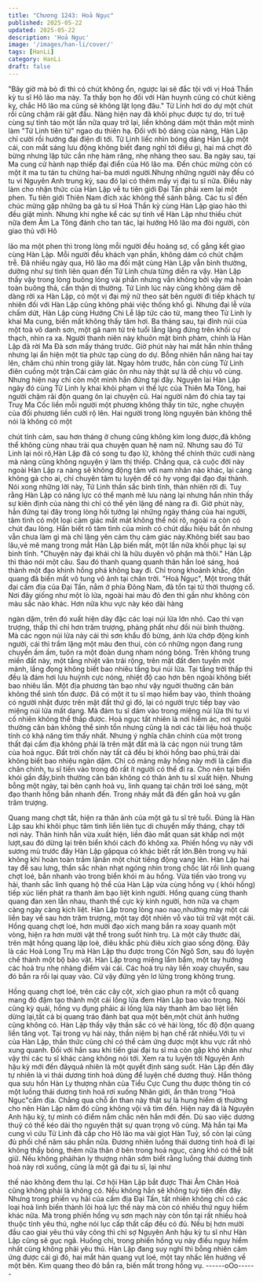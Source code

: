 ```yaml
---
title: "Chương 1243: Hoả Ngục"
published: 2025-05-22
updated: 2025-05-22
description: 'Hoả Ngục'
image: '/images/han-li/cover/'
tags: [HanLi]
category: HanLi
draft: false
---
```


"Bây giờ mà bỏ đi thì có chút không ổn, ngược lại sẽ đắc tội với vị
Hoá Thần kỳ tu sĩ Hô lão ma này. Ta thấy bọn họ đối với Hàn
huynh cũng có chút kiêng kỵ, chắc Hô lão ma cũng sẽ không lật
lọng đâu."
Tử Linh hơi do dự một chút rồi cũng chậm rãi gật đầu.
Nàng hiện nay đã khôi phục được tự do, trí tuệ cùng sự tỉnh táo
một lần nữa quay trở lại, liền không dám một thân một mình làm
"Tử Linh tiên tử" ngao du thiên hạ.
Đối với bộ dáng của nàng, Hàn Lập chỉ cười rồi hướng đại điện đi
tới.
Tử Linh liếc nhìn bóng dáng Hàn Lập một cái, con mắt sáng lưu
động không biết đang nghĩ tới điều gì, hai má chợt đỏ bừng
nhưng lập tức cắn nhẹ hàm răng, nhẹ nhàng theo sau.
Ba ngày sau, tại Ma cung cử hành nạp thiếp đại điển của Hô lão
ma.
Đến chúc mừng còn có một ít ma tu tán tu chừng hai-ba mươi
người.Nhưng những người này đều có tu vi Nguyên Anh trung kỳ,
sau đó lại có thêm mấy vị đại tu sĩ nữa.
Điều này làm cho nhận thức của Hàn Lập về tu tiên giới Đại Tấn
phải xem lại một phen. Tu tiên giới Thiên Nam đích xác không thể
sánh bằng.
Các tu sĩ đến chúc mừng gặp những ba gã tu sĩ Hoá Thần kỳ
cùng Hàn Lập giao hảo thì đều giật mình. Nhưng khi nghe kể các
sự tình về Hàn Lập như thiếu chút nữa đem Âm La Tông đánh
cho tan tác, lại hướng Hô lão ma đòi người, còn giao thủ với Hô

lão ma một phen thì trong lòng mỗi người đều hoảng sợ, cố gắng
kết giao cùng Hàn Lập. Mỗi người đều khách vạn phần, không
dám có chút chậm trễ.
Đã nhiều ngày qua, Hô lão ma đối mặt cùng Hàn Lập vẫn bình
thường, dường như sự tình liên quan đến Tử Linh chưa từng diễn
ra vậy.
Hàn Lập thấy vậy trong lòng buông lỏng vài phần nhưng vẫn
không bởi vậy mà hoàn toàn buông thả, cẩn thận dị thường. Tử
Linh lúc này cũng không dám dễ dàng rời xa Hàn Lập, có một vị
đại mỹ nữ theo sát bên người đi tiếp khách tự nhiên đối với Hàn
Lập cũng không phải việc thống khổ gì.
Nhưng đại lễ vừa chấm dứt, Hàn Lập cùng Hướng Chi Lễ lập tức
cáo từ, mang theo Tử Linh ly khai Ma cung, biến mất không thấy
tăm hơi.
Ba tháng sau, tại đỉnh núi của một toà vô danh sơn, một gã nam
tử trẻ tuổi lẳng lặng đứng trên khối cự thạch, nhìn ra xa.
Người thanh niên này khuôn mặt bình phàm, chính là Hàn Lập đã
rời Ma Đà sơn mấy tháng trước.
Giờ phút này hai mắt hắn nhìn thẳng nhưng lại ẩn hiện một tia
phức tạp cùng do dự.
Bỗng nhiên hắn nâng hai tay lên, chăm chú nhìn trong giây lát.
Ngay hôm trước, hắn còn cùng Tử Linh điên cuồng một trận.Cái
cảm giác ôn nhu này thật sự là dễ chịu vô cùng. Nhưng hiện nay
chỉ còn một mình hắn đứng tại đây.
Nguyên lai Hàn Lập ngày đó cùng Tử Linh ly khai khỏi phạm vi
thế lực của Thiên Ma Tông, hai người chậm rãi độn quang ôn lại
chuyện cũ. Hai người năm đó chia tay tại Truỵ Ma Cốc liền mỗi
người một phương không thấy tin tức, nghe chuyện của đối
phương liền cười rộ lên.
Hai người trong lòng nguyên bản không thể nói là không có một

chút tình cảm, sau hơn tháng ở chung cũng không kìm long
được,đã không thể không cùng nhau trải qua chuyện quan hệ
nam nữ.
Nhưng sau đó Tử Linh lại nói rõ,Hàn Lập đã có song tu đạo lữ,
không thể chính thức cưới nàng mà nàng cũng không nguyện ý
làm thị thiếp. Chẳng qua, cả cuộc đời này ngoài Hàn Lập ra nàng
sẽ không động tâm với nam nhân nào khác, lại càng không gả
cho ai, chỉ chuyên tâm tu luyện để có hy vọng đại đạo đại thành.
Nói xong những lời này, Tử Linh thần sắc bình tĩnh, thản nhiên rời
đi.
Tuy rằng Hàn Lập có năng lực có thể mạnh mẽ lưu nàng lại
nhưng hắn nhìn thấy sự kiên định của nàng thì chỉ có thể yên lặng
để nàng ra đi.
Giờ phút này, hắn đứng tại đây trong lòng hồi tưởng lại những
ngày tháng của hai người, tâm tình có một loại cảm giác mất mát
không thể nói rõ, ngoài ra còn có chút đau lòng.
Hắn biết rõ tâm tình của mình có chút dấu hiệu bất ổn nhưng vẫn
chưa làm gì mà chỉ lặng yên cảm thụ cảm giác này.Không biết
sau bao lâu,vẻ mê mang trong mắt Hàn Lập biến mất, một lần
nữa khôi phục lại sự bình tĩnh.
"Chuyện này đại khái chỉ là hữu duyên vô phận mà thôi." Hàn Lập
thì thào nói một câu.
Sau đó thanh quang quanh thân hắn loé sáng, hoá thành một đạo
khinh hồng phá không bay đi.
Chỉ trong khoảnh khắc, độn quang đã biến mất vô tung vô ảnh tại
chân trời.
"Hoả Ngục", Một trong thất đại cấm địa của Đại Tấn, nằm ở phía
Đông Nam, đã tồn tại từ thời thượng cổ.
Nơi đây giống như một lò lửa, ngoài hai màu đỏ đen thì gần như
không còn màu sắc nào khác. Hơn nữa khu vực này kéo dài hàng

ngàn dặm, trên đó xuất hiện dày đặc các loại núi lửa lớn nhỏ.
Cao thì vạn trượng, thấp thì chỉ hơn trăm trượng, phảng phất như
đồi núi bình thường.
Mà các ngọn núi lửa này cái thì sơn khẩu đỏ bừng, ánh lửa chớp
động kinh người, cái thì trầm lặng một màu đen thui, còn có
những ngọn đang rung chuyển ầm ầm, tuôn ra một đoàn dung
nham nóng bỏng.
Trên không trung miền đất này, một tầng nhiệt vân trải rộng, trên
mặt đất đen tuyền một mảnh, lắng đọng không biết bao nhiêu
tầng bụi núi lửa. Tại tầng trời thấp thì đều là đám hơi lưu huỳnh
cực nóng, nhiệt độ cao hơn bên ngoài không biết bao nhiêu lần.
Một địa phương tàn bạo như vậy nguời thuờng căn bản không thể
sinh tồn được. Đã có một ít tu sĩ mạo hiểm bay vào, thỉnh thoảng
có người nhặt được trên mặt đất thứ gì đó, lại có người trực tiếp
bay vào miệng núi lửa mất dạng.
Mà đám tu sĩ dám vào trong miệng núi lửa thì tu vi cố nhiên không
thể thấp được.
Hoả ngục tất nhiên là nơi hiểm ác, nơi ngưòi thường căn bản
không thể sinh tồn nhưng cũng là nơi các tài liệu hoả thuộc tính
có khả năng tìm thấy nhất. Nhưng ý nghĩa chân chính của một
trong thất đại cấm địa không phải là trên mặt đất mà là các ngọn
núi trung tâm của hoả ngục.
Đất trời chốn này tất cả đều bị khói hồng bao phủ,trải dài không
biết bao nhiêu ngàn dặm. Chỉ có mảng mây hồng này mới là cấm
địa chân chính, tu sĩ tiến vào trong đó rất ít người có thể đi ra.
Cho nên tại biển khói gần đấy,bình thường căn bản không có thân
ảnh tu sĩ xuất hiện.
Nhưng bỗng một ngày, tại bên cạnh hoả vụ, linh quang tại chân
trời loé sáng, một đạo thanh hồng bắn nhanh đến. Trong nháy
mắt đã đến gần hoả vụ gần trăm trượng.

Quang mang chợt tắt, hiện ra thân ảnh của một gã tu sĩ trẻ tuổi.
Đúng là Hàn Lập sau khi khôi phục tâm tình liền liên tục di chuyển
mấy tháng, chạy tới nơi này.
Thân hình hắn vừa xuất hiện, liền đảo mắt quan sát khắp nơi một
lượt,sau đó dừng lại trên biển khói cách đó không xa.
Phiến hồng vụ này với sương mù trước đây Hàn Lập gặpqua có
khác biết rất lớn.Bên trong vụ hải không khí hoàn toàn trầm lặnăn
một chút tiếng động vang lên.
Hàn Lập hai tay để sau lưng, thần sắc nhàn nhạt ngóng nhìn
trong chốc lát rồi linh quang chợt loé, bắn nhanh vào trong biển
khói m àu hồng.
Vừa tiến vào trong vụ hải, thanh sắc linh quang hộ thể của Hàn
Lập vừa cùng hồng vụ ( khói hồng) tiếp xúc liền phát ra thanh âm
bạo liệt kinh người.
Hồng quang cùng thanh quang đan xen lẫn nhau, thanh thế cực
kỳ kinh người, hơn nữa va chạm càng ngày càng kịch liệt.
Hàn Lập trong lòng nao nao,nhướng mày một cái liền bay về sau
hơn trăm trượng, một tay đột nhiên vỗ vào túi trữ vật một cái.
Hồng quang chợt loé, hơn mười đạo xích mang bắn ra xoay
quanh một vòng, hiện ra hơn mười vật thể trong suốt hình trụ.
Là một cây thước dài, trên mặt hồng quang lập loè, điêu khắc phù
điêu xích giao sống động.
Đây là các Hoả Long Trụ mà Hàn Lập thu được trong Côn Ngô
Sơn, sau đó luyện chế thành một bộ bảo vật.
Hàn Lập trong miệng lẩm bẩm, một tay hướng các hoả trụ nhẹ
nhàng điểm vài cái.
Các hoả trụ này liền xoay chuyển, sau đó bắn ra rồi lại quay vào.
Cứ vậy đứng yên lơ lửng trong không trung.

Hồng quang chợt loé, trên các cây cột, xích giao phun ra một cỗ
quang mang đỏ đậm tạo thành một cái lồng lửa đem Hàn Lập bao
vào trong.
Nói cũng kỳ quái, hồng vụ đụng phảic ái lồng lửa này thanh âm
bạo liệt liền dừng lại,tất cả bị quang tráo đánh bạt qua một
bên,một chút ảnh hưởng cũng không có.
Hàn Lập thấy vậy thần sắc có vẻ hài lòng, tốc độ độn quang liền
tăng vọt.
Tại trong vụ hải này, thần niệm bị hạn chế rất nhiều.Với tu vi của
Hàn Lập, thần thức cũng chỉ có thể cảm ứng được một khu vực
rất nhỏ xung quanh.
Đối với hắn sau khi tiến giai đại tu sĩ mà còn gặp khó khăn như
vậy thì các tu sĩ khác càng không nói tới. Xem ra tu luyện tới
Nguyên Anh hậu kỳ mới đến đâyquả nhiên là một quyết định sáng
suốt.
Hàn Lập đến đây tự nhiên là vì thái dương tinh hoả dùng để luyện
chế dương thuỷ.
Hắn thông qua sưu hồn Hàn Ly thượng nhân của Tiểu Cực Cung
thu được thông tin có một luồng thái dương tinh hoả rơi xuống
Nhân giới, ẩn thân trong "Hoả Ngục"cấm địa. Chẳng qua chỗ ẩn
than này thật sự là hung hiểm dị thường cho nên Hàn Lập năm đó
cũng không vội vã tìm đến. Hiện nay đã là Nguyên Anh hậu kỳ, tự
mình có điểm nắm chắc nên hắn mới đến.
Dù sao việc dương thuỷ có thể kéo dài thọ nguyên thật sự quan
trọng vô cùng. Mà hắn tại Ma cung vì cứu Tử Linh đã cấp cho Hô
lão ma vài giọt Hàn Tuỷ, số còn lại cũng đủ phối chế năm sáu
phần nữa.
Đương nhiên luồng thái dương tinh hoả đi lại không thấy bóng,
thêm nữa thân ở bên trong hoả ngục, càng khó có thể bắt giữ.
Nếu không phảihàn ly thượng nhân sớm biết rằng luồng thái
dương tinh hoả này rơi xuống, cũng là một gã đại tu sĩ, lại như

thế nào không đem thu lại.
Cơ hội Hàn Lập bắt được Thái Âm Chân Hoả cũng không phải là
không có. Nếu không hắn sẽ không tuỳ tiện đến đây.
Nhưng trong phiến vụ hải của cấm địa Đại Tấn, tất nhiên không
chỉ có các loại hoả linh biến thành lôi hoả lực thế này mà còn có
nhiều thứ nguy hiểm khác nữa. Mà trong phiến hồng vụ sơn mạch
này còn tồn tại rất nhiều hoả thuộc tính yêu thú, nghe nói lục cấp
thất cấp đều có đủ. Nếu bị hơn mười đầu cao giai yêu thú vây
công thì chỉ sợ Nguyên Anh hậu kỳ tu sĩ như Hàn Lập cũng sẽ
gục ngã.
Huống chi, trong phiến hồng vụ này điều nguy hiểm nhất cũng
không phải yêu thú.
Hàn Lập đang suy nghĩ thì bỗng nhiên cảm ứng được cái gì đó,
hai mắt hàn quang vụt loé, một tay nhấc lên hướng về một bên.
Kim quang theo đó bắn ra, biến mất trong hồng vụ.
------oOo------
